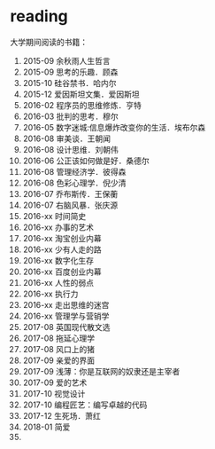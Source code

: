 # reading
﻿大学期间阅读的书籍：

 1.   2015-09  余秋雨人生哲言
 2.   2015-09  思考的乐趣．顾森
 3.   2015-10  硅谷禁书．哈内尔
 4.   2015-12  爱因斯坦文集．爱因斯坦
 5.   2016-02  程序员的思维修炼．亨特
 6.   2016-03  批判的思考．穆尔
 7.   2016-05  数字迷城:信息爆炸改变你的生活．埃布尔森
 8.   2016-08  审美谈．王朝闻
 9.   2016-08  设计思维．刘朝伟
 10. 2016-06  公正该如何做是好．桑德尔
 11. 2016-08  管理经济学．彼得森
 12. 2016-08  色彩心理学．倪少清
 13. 2016-07  乔布斯传．王保蘅
 14. 2016-07  右脑风暴．张庆源
 15. 2016-xx  时间简史
 16. 2016-xx  办事的艺术
 17. 2016-xx  淘宝创业内幕
 18. 2016-xx  少有人走的路
 19. 2016-xx  数字化生存
 20. 2016-xx  百度创业内幕
 21. 2016-xx  人性的弱点
 22. 2016-xx  执行力
 23. 2016-xx  走出思维的迷宫
 24. 2016-xx  管理学与营销学
 25. 2017-08  英国现代散文选
 26. 2017-08  拖延心理学
 27. 2017-08  风口上的猪
 28. 2017-09  亲爱的界面
 29. 2017-09  浅薄：你是互联网的奴隶还是主宰者
 30. 2017-09  爱的艺术
 31. 2017-10  视觉设计
 32. 2017-10  编程匠艺：编写卓越的代码
 33. 2017-12  生死场．萧红
 34. 2018-01  简爱
 35. 
